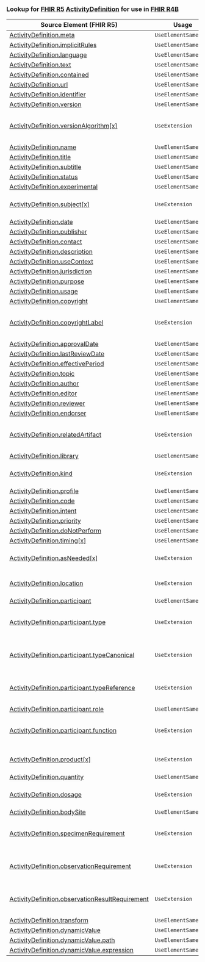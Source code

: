 ### Lookup for [FHIR R5](https://hl7.org/fhir/R5/) [ActivityDefinition](https://hl7.org/fhir/R5/ActivityDefinition.html) for use in [FHIR R4B](https://hl7.org/fhir/R4B/)

| Source Element (FHIR R5) | Usage | Target |
| -------------- | ----- | ------ |
| [ActivityDefinition.meta](https://hl7.org/fhir/R5/ActivityDefinition.html#resource) | `UseElementSameName` | [ActivityDefinition.meta](https://hl7.org/fhir/R4B/ActivityDefinition.html#resource) |
| [ActivityDefinition.implicitRules](https://hl7.org/fhir/R5/ActivityDefinition.html#resource) | `UseElementSameName` | [ActivityDefinition.implicitRules](https://hl7.org/fhir/R4B/ActivityDefinition.html#resource) |
| [ActivityDefinition.language](https://hl7.org/fhir/R5/ActivityDefinition.html#resource) | `UseElementSameName` | [ActivityDefinition.language](https://hl7.org/fhir/R4B/ActivityDefinition.html#resource) |
| [ActivityDefinition.text](https://hl7.org/fhir/R5/ActivityDefinition.html#resource) | `UseElementSameName` | [ActivityDefinition.text](https://hl7.org/fhir/R4B/ActivityDefinition.html#resource) |
| [ActivityDefinition.contained](https://hl7.org/fhir/R5/ActivityDefinition.html#resource) | `UseElementSameName` | [ActivityDefinition.contained](https://hl7.org/fhir/R4B/ActivityDefinition.html#resource) |
| [ActivityDefinition.url](https://hl7.org/fhir/R5/ActivityDefinition.html#resource) | `UseElementSameName` | [ActivityDefinition.url](https://hl7.org/fhir/R4B/ActivityDefinition.html#resource) |
| [ActivityDefinition.identifier](https://hl7.org/fhir/R5/ActivityDefinition.html#resource) | `UseElementSameName` | [ActivityDefinition.identifier](https://hl7.org/fhir/R4B/ActivityDefinition.html#resource) |
| [ActivityDefinition.version](https://hl7.org/fhir/R5/ActivityDefinition.html#resource) | `UseElementSameName` | [ActivityDefinition.version](https://hl7.org/fhir/R4B/ActivityDefinition.html#resource) |
| [ActivityDefinition.versionAlgorithm[x]](https://hl7.org/fhir/R5/ActivityDefinition.html#resource) | `UseExtension` | [http://hl7.org/fhir/5.0/StructureDefinition/extension-ActivityDefinition.versionAlgorithm](StructureDefinition-ext-R5-ActivityDefinition.versionAlgorithm.html) |
| [ActivityDefinition.name](https://hl7.org/fhir/R5/ActivityDefinition.html#resource) | `UseElementSameName` | [ActivityDefinition.name](https://hl7.org/fhir/R4B/ActivityDefinition.html#resource) |
| [ActivityDefinition.title](https://hl7.org/fhir/R5/ActivityDefinition.html#resource) | `UseElementSameName` | [ActivityDefinition.title](https://hl7.org/fhir/R4B/ActivityDefinition.html#resource) |
| [ActivityDefinition.subtitle](https://hl7.org/fhir/R5/ActivityDefinition.html#resource) | `UseElementSameName` | [ActivityDefinition.subtitle](https://hl7.org/fhir/R4B/ActivityDefinition.html#resource) |
| [ActivityDefinition.status](https://hl7.org/fhir/R5/ActivityDefinition.html#resource) | `UseElementSameName` | [ActivityDefinition.status](https://hl7.org/fhir/R4B/ActivityDefinition.html#resource) |
| [ActivityDefinition.experimental](https://hl7.org/fhir/R5/ActivityDefinition.html#resource) | `UseElementSameName` | [ActivityDefinition.experimental](https://hl7.org/fhir/R4B/ActivityDefinition.html#resource) |
| [ActivityDefinition.subject[x]](https://hl7.org/fhir/R5/ActivityDefinition.html#resource) | `UseExtension` | [http://hl7.org/fhir/5.0/StructureDefinition/extension-ActivityDefinition.subject](StructureDefinition-ext-R5-ActivityDefinition.subject.html) |
| [ActivityDefinition.date](https://hl7.org/fhir/R5/ActivityDefinition.html#resource) | `UseElementSameName` | [ActivityDefinition.date](https://hl7.org/fhir/R4B/ActivityDefinition.html#resource) |
| [ActivityDefinition.publisher](https://hl7.org/fhir/R5/ActivityDefinition.html#resource) | `UseElementSameName` | [ActivityDefinition.publisher](https://hl7.org/fhir/R4B/ActivityDefinition.html#resource) |
| [ActivityDefinition.contact](https://hl7.org/fhir/R5/ActivityDefinition.html#resource) | `UseElementSameName` | [ActivityDefinition.contact](https://hl7.org/fhir/R4B/ActivityDefinition.html#resource) |
| [ActivityDefinition.description](https://hl7.org/fhir/R5/ActivityDefinition.html#resource) | `UseElementSameName` | [ActivityDefinition.description](https://hl7.org/fhir/R4B/ActivityDefinition.html#resource) |
| [ActivityDefinition.useContext](https://hl7.org/fhir/R5/ActivityDefinition.html#resource) | `UseElementSameName` | [ActivityDefinition.useContext](https://hl7.org/fhir/R4B/ActivityDefinition.html#resource) |
| [ActivityDefinition.jurisdiction](https://hl7.org/fhir/R5/ActivityDefinition.html#resource) | `UseElementSameName` | [ActivityDefinition.jurisdiction](https://hl7.org/fhir/R4B/ActivityDefinition.html#resource) |
| [ActivityDefinition.purpose](https://hl7.org/fhir/R5/ActivityDefinition.html#resource) | `UseElementSameName` | [ActivityDefinition.purpose](https://hl7.org/fhir/R4B/ActivityDefinition.html#resource) |
| [ActivityDefinition.usage](https://hl7.org/fhir/R5/ActivityDefinition.html#resource) | `UseElementSameName` | [ActivityDefinition.usage](https://hl7.org/fhir/R4B/ActivityDefinition.html#resource) |
| [ActivityDefinition.copyright](https://hl7.org/fhir/R5/ActivityDefinition.html#resource) | `UseElementSameName` | [ActivityDefinition.copyright](https://hl7.org/fhir/R4B/ActivityDefinition.html#resource) |
| [ActivityDefinition.copyrightLabel](https://hl7.org/fhir/R5/ActivityDefinition.html#resource) | `UseExtension` | [http://hl7.org/fhir/5.0/StructureDefinition/extension-ActivityDefinition.copyrightLabel](StructureDefinition-ext-R5-ActivityDefinition.copyrightLabel.html) |
| [ActivityDefinition.approvalDate](https://hl7.org/fhir/R5/ActivityDefinition.html#resource) | `UseElementSameName` | [ActivityDefinition.approvalDate](https://hl7.org/fhir/R4B/ActivityDefinition.html#resource) |
| [ActivityDefinition.lastReviewDate](https://hl7.org/fhir/R5/ActivityDefinition.html#resource) | `UseElementSameName` | [ActivityDefinition.lastReviewDate](https://hl7.org/fhir/R4B/ActivityDefinition.html#resource) |
| [ActivityDefinition.effectivePeriod](https://hl7.org/fhir/R5/ActivityDefinition.html#resource) | `UseElementSameName` | [ActivityDefinition.effectivePeriod](https://hl7.org/fhir/R4B/ActivityDefinition.html#resource) |
| [ActivityDefinition.topic](https://hl7.org/fhir/R5/ActivityDefinition.html#resource) | `UseElementSameName` | [ActivityDefinition.topic](https://hl7.org/fhir/R4B/ActivityDefinition.html#resource) |
| [ActivityDefinition.author](https://hl7.org/fhir/R5/ActivityDefinition.html#resource) | `UseElementSameName` | [ActivityDefinition.author](https://hl7.org/fhir/R4B/ActivityDefinition.html#resource) |
| [ActivityDefinition.editor](https://hl7.org/fhir/R5/ActivityDefinition.html#resource) | `UseElementSameName` | [ActivityDefinition.editor](https://hl7.org/fhir/R4B/ActivityDefinition.html#resource) |
| [ActivityDefinition.reviewer](https://hl7.org/fhir/R5/ActivityDefinition.html#resource) | `UseElementSameName` | [ActivityDefinition.reviewer](https://hl7.org/fhir/R4B/ActivityDefinition.html#resource) |
| [ActivityDefinition.endorser](https://hl7.org/fhir/R5/ActivityDefinition.html#resource) | `UseElementSameName` | [ActivityDefinition.endorser](https://hl7.org/fhir/R4B/ActivityDefinition.html#resource) |
| [ActivityDefinition.relatedArtifact](https://hl7.org/fhir/R5/ActivityDefinition.html#resource) | `UseExtension` | [http://hl7.org/fhir/5.0/StructureDefinition/extension-ActivityDefinition.relatedArtifact](StructureDefinition-ext-R5-ActivityDefinition.relatedArtifact.html) |
| [ActivityDefinition.library](https://hl7.org/fhir/R5/ActivityDefinition.html#resource) | `UseElementSameName` | [ActivityDefinition.library](https://hl7.org/fhir/R4B/ActivityDefinition.html#resource) |
| [ActivityDefinition.kind](https://hl7.org/fhir/R5/ActivityDefinition.html#resource) | `UseExtension` | [http://hl7.org/fhir/5.0/StructureDefinition/extension-ActivityDefinition.kind](StructureDefinition-ext-R5-ActivityDefinition.kind.html) |
| [ActivityDefinition.profile](https://hl7.org/fhir/R5/ActivityDefinition.html#resource) | `UseElementSameName` | [ActivityDefinition.profile](https://hl7.org/fhir/R4B/ActivityDefinition.html#resource) |
| [ActivityDefinition.code](https://hl7.org/fhir/R5/ActivityDefinition.html#resource) | `UseElementSameName` | [ActivityDefinition.code](https://hl7.org/fhir/R4B/ActivityDefinition.html#resource) |
| [ActivityDefinition.intent](https://hl7.org/fhir/R5/ActivityDefinition.html#resource) | `UseElementSameName` | [ActivityDefinition.intent](https://hl7.org/fhir/R4B/ActivityDefinition.html#resource) |
| [ActivityDefinition.priority](https://hl7.org/fhir/R5/ActivityDefinition.html#resource) | `UseElementSameName` | [ActivityDefinition.priority](https://hl7.org/fhir/R4B/ActivityDefinition.html#resource) |
| [ActivityDefinition.doNotPerform](https://hl7.org/fhir/R5/ActivityDefinition.html#resource) | `UseElementSameName` | [ActivityDefinition.doNotPerform](https://hl7.org/fhir/R4B/ActivityDefinition.html#resource) |
| [ActivityDefinition.timing[x]](https://hl7.org/fhir/R5/ActivityDefinition.html#resource) | `UseElementSameName` | [ActivityDefinition.timing[x]](https://hl7.org/fhir/R4B/ActivityDefinition.html#resource) |
| [ActivityDefinition.asNeeded[x]](https://hl7.org/fhir/R5/ActivityDefinition.html#resource) | `UseExtension` | [http://hl7.org/fhir/5.0/StructureDefinition/extension-ActivityDefinition.asNeeded](StructureDefinition-ext-R5-ActivityDefinition.asNeeded.html) |
| [ActivityDefinition.location](https://hl7.org/fhir/R5/ActivityDefinition.html#resource) | `UseExtension` | [http://hl7.org/fhir/5.0/StructureDefinition/extension-ActivityDefinition.location](StructureDefinition-ext-R5-ActivityDefinition.location.html) |
| [ActivityDefinition.participant](https://hl7.org/fhir/R5/ActivityDefinition.html#resource) | `UseElementSameName` | [ActivityDefinition.participant](https://hl7.org/fhir/R4B/ActivityDefinition.html#resource) |
| [ActivityDefinition.participant.type](https://hl7.org/fhir/R5/ActivityDefinition.html#resource) | `UseExtension` | [http://hl7.org/fhir/5.0/StructureDefinition/extension-ActivityDefinition.participant.type](StructureDefinition-ext-R5-ActivityDefinition.pa.type.html) |
| [ActivityDefinition.participant.typeCanonical](https://hl7.org/fhir/R5/ActivityDefinition.html#resource) | `UseExtension` | [http://hl7.org/fhir/5.0/StructureDefinition/extension-ActivityDefinition.participant.typeCanonical](StructureDefinition-ext-R5-ActivityDefinition.pa.typeCanonical.html) |
| [ActivityDefinition.participant.typeReference](https://hl7.org/fhir/R5/ActivityDefinition.html#resource) | `UseExtension` | [http://hl7.org/fhir/5.0/StructureDefinition/extension-ActivityDefinition.participant.typeReference](StructureDefinition-ext-R5-ActivityDefinition.pa.typeReference.html) |
| [ActivityDefinition.participant.role](https://hl7.org/fhir/R5/ActivityDefinition.html#resource) | `UseElementSameName` | [ActivityDefinition.participant.role](https://hl7.org/fhir/R4B/ActivityDefinition.html#resource) |
| [ActivityDefinition.participant.function](https://hl7.org/fhir/R5/ActivityDefinition.html#resource) | `UseExtension` | [http://hl7.org/fhir/5.0/StructureDefinition/extension-ActivityDefinition.participant.function](StructureDefinition-ext-R5-ActivityDefinition.pa.function.html) |
| [ActivityDefinition.product[x]](https://hl7.org/fhir/R5/ActivityDefinition.html#resource) | `UseExtension` | [http://hl7.org/fhir/5.0/StructureDefinition/extension-ActivityDefinition.product](StructureDefinition-ext-R5-ActivityDefinition.product.html) |
| [ActivityDefinition.quantity](https://hl7.org/fhir/R5/ActivityDefinition.html#resource) | `UseElementSameName` | [ActivityDefinition.quantity](https://hl7.org/fhir/R4B/ActivityDefinition.html#resource) |
| [ActivityDefinition.dosage](https://hl7.org/fhir/R5/ActivityDefinition.html#resource) | `UseExtension` | [http://hl7.org/fhir/5.0/StructureDefinition/extension-ActivityDefinition.dosage](StructureDefinition-ext-R5-ActivityDefinition.dosage.html) |
| [ActivityDefinition.bodySite](https://hl7.org/fhir/R5/ActivityDefinition.html#resource) | `UseElementSameName` | [ActivityDefinition.bodySite](https://hl7.org/fhir/R4B/ActivityDefinition.html#resource) |
| [ActivityDefinition.specimenRequirement](https://hl7.org/fhir/R5/ActivityDefinition.html#resource) | `UseExtension` | [http://hl7.org/fhir/5.0/StructureDefinition/extension-ActivityDefinition.specimenRequirement](StructureDefinition-ext-R5-ActivityDefinition.specimenRequirement.html) |
| [ActivityDefinition.observationRequirement](https://hl7.org/fhir/R5/ActivityDefinition.html#resource) | `UseExtension` | [http://hl7.org/fhir/5.0/StructureDefinition/extension-ActivityDefinition.observationRequirement](StructureDefinition-ext-R5-ActivityDefinition.observationRequirement.html) |
| [ActivityDefinition.observationResultRequirement](https://hl7.org/fhir/R5/ActivityDefinition.html#resource) | `UseExtension` | [http://hl7.org/fhir/5.0/StructureDefinition/extension-ActivityDefinition.observationResultRequirement](StructureDefinition-ext-R5-ActivityDefinition.oRR.html) |
| [ActivityDefinition.transform](https://hl7.org/fhir/R5/ActivityDefinition.html#resource) | `UseElementSameName` | [ActivityDefinition.transform](https://hl7.org/fhir/R4B/ActivityDefinition.html#resource) |
| [ActivityDefinition.dynamicValue](https://hl7.org/fhir/R5/ActivityDefinition.html#resource) | `UseElementSameName` | [ActivityDefinition.dynamicValue](https://hl7.org/fhir/R4B/ActivityDefinition.html#resource) |
| [ActivityDefinition.dynamicValue.path](https://hl7.org/fhir/R5/ActivityDefinition.html#resource) | `UseElementSameName` | [ActivityDefinition.dynamicValue.path](https://hl7.org/fhir/R4B/ActivityDefinition.html#resource) |
| [ActivityDefinition.dynamicValue.expression](https://hl7.org/fhir/R5/ActivityDefinition.html#resource) | `UseElementSameName` | [ActivityDefinition.dynamicValue.expression](https://hl7.org/fhir/R4B/ActivityDefinition.html#resource) |
